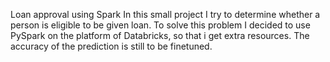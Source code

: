 Loan approval using Spark
In this small project I try to determine whether a person is eligible to be given loan. To solve this problem I decided to use PySpark on the platform of Databricks, so that i get extra resources. The accuracy of the prediction is still to be finetuned.
